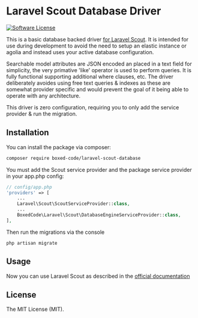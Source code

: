# Laravel Scout Database Driver

[![Software License](https://img.shields.io/badge/license-MIT-brightgreen.svg?style=flat-square)](LICENSE.md)

This is a basic database backed driver [for Laravel Scout](https://laravel.com/docs/5.4/scout). It is intended for use during development to avoid the need to setup an elastic instance or agolia and instead uses your active database configuration. 

Searchable model attributes are JSON encoded an placed in a text field for simplicity, the very primative 'like' operator is used to perform queries. It is fully functional supporting additional where clauses, etc. The driver deliberately avoides using free text queries & indexes as these are somewhat provider specific and would prevent the goal of it being able to operate with any architecture.

This driver is zero configuration, requiring you to only add the service provider & run the migration.

## Installation

You can install the package via composer:

``` bash
composer require boxed-code/laravel-scout-database
```

You must add the Scout service provider and the package service provider in your app.php config:

```php
// config/app.php
'providers' => [
    ...
    Laravel\Scout\ScoutServiceProvider::class,
    ...
    BoxedCode\Laravel\Scout\DatabaseEngineServiceProvider::class,
],
```

Then run the migrations via the console
```shell
php artisan migrate
```

## Usage

Now you can use Laravel Scout as described in the [official documentation](https://laravel.com/docs/5.4/scout)

## License

The MIT License (MIT).